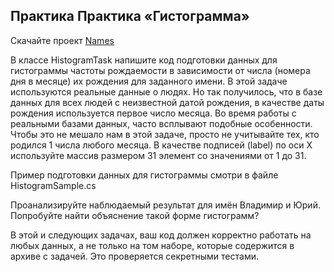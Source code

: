 ## Практика Практика «Гистограмма»
Скачайте проект [Names](https://ulearn.me/Exercise/StudentZip?courseId=BasicProgramming&slideId=2657d334-82d7-460f-a5e5-5910ce95372e)

 В классе HistogramTask напишите код подготовки данных для гистограммы частоты рождаемости в зависимости от числа
 (номера дня в месяце) их рождения для заданного имени. В этой задаче используются реальные данные о людях. Но так получилось,
 что в базе данных для всех людей с неизвестной датой рождения, в качестве даты рождения используется первое число месяца.
 Во время работы с реальными базами данных, часто всплывают подобные особенности. Чтобы это не мешало нам в этой задаче, просто не учитывайте тех, 
 кто родился 1 числа любого месяца. В качестве подписей (label) по оси X используйте массив размером 31 элемент со значениями от 1 до 31.

Пример подготовки данных для гистограммы смотри в файле HistogramSample.cs

Проанализируйте наблюдаемый результат для имён Владимир и Юрий. Попробуйте найти объяснение такой форме гистограмм?

В этой и следующих задачах, ваш код должен корректно работать на любых данных, 
а не только на том наборе, которые содержится в архиве с задачей. Это проверяется секретными тестами.